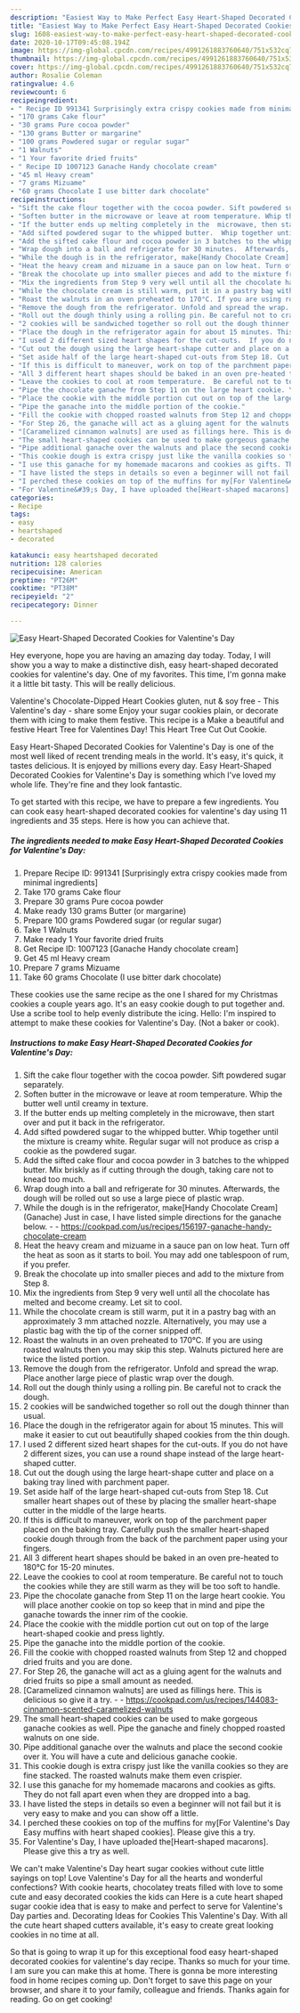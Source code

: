```yaml
---
description: "Easiest Way to Make Perfect Easy Heart-Shaped Decorated Cookies for Valentine&amp;#39;s Day"
title: "Easiest Way to Make Perfect Easy Heart-Shaped Decorated Cookies for Valentine&amp;#39;s Day"
slug: 1608-easiest-way-to-make-perfect-easy-heart-shaped-decorated-cookies-for-valentine-and-39-s-day
date: 2020-10-17T09:45:08.194Z
image: https://img-global.cpcdn.com/recipes/4991261883760640/751x532cq70/easy-heart-shaped-decorated-cookies-for-valentines-day-recipe-main-photo.jpg
thumbnail: https://img-global.cpcdn.com/recipes/4991261883760640/751x532cq70/easy-heart-shaped-decorated-cookies-for-valentines-day-recipe-main-photo.jpg
cover: https://img-global.cpcdn.com/recipes/4991261883760640/751x532cq70/easy-heart-shaped-decorated-cookies-for-valentines-day-recipe-main-photo.jpg
author: Rosalie Coleman
ratingvalue: 4.6
reviewcount: 6
recipeingredient:
- " Recipe ID 991341 Surprisingly extra crispy cookies made from minimal ingredients"
- "170 grams Cake flour"
- "30 grams Pure cocoa powder"
- "130 grams Butter or margarine"
- "100 grams Powdered sugar or regular sugar"
- "1 Walnuts"
- "1 Your favorite dried fruits"
- " Recipe ID 1007123 Ganache Handy chocolate cream"
- "45 ml Heavy cream"
- "7 grams Mizuame"
- "60 grams Chocolate I use bitter dark chocolate"
recipeinstructions:
- "Sift the cake flour together with the cocoa powder. Sift powdered sugar separately."
- "Soften butter in the microwave or leave at room temperature. Whip the butter well until creamy in texture."
- "If the butter ends up melting completely in the  microwave, then start over and put it back in the refrigerator."
- "Add sifted powdered sugar to the whipped butter.  Whip together until the mixture is creamy white.  Regular sugar will not produce as crisp a cookie as the powdered sugar."
- "Add the sifted cake flour and cocoa powder in 3 batches to the whipped butter. Mix briskly as if cutting through the dough, taking care not to knead too much."
- "Wrap dough into a ball and refrigerate for 30 minutes.  Afterwards, the dough will be rolled out so use a large piece of plastic wrap."
- "While the dough is in the refrigerator, make[Handy Chocolate Cream] (Ganache) Just in case, I have listed simple directions for the ganache below.  https://cookpad.com/us/recipes/156197-ganache-handy-chocolate-cream"
- "Heat the heavy cream and mizuame in a sauce pan on low heat. Turn off the heat as soon as it starts to boil. You may add one tablespoon of rum, if you prefer."
- "Break the chocolate up into smaller pieces and add to the mixture from Step 8."
- "Mix the ingredients from Step 9 very well until all the chocolate has melted and become creamy.  Let sit to cool."
- "While the chocolate cream is still warm, put it in a pastry bag with an approximately 3 mm attached nozzle. Alternatively, you may use a plastic bag with the tip of the corner snipped off."
- "Roast the walnuts in an oven preheated to 170°C. If you are using roasted walnuts then you may skip this step. Walnuts pictured here are twice the listed portion."
- "Remove the dough from the refrigerator. Unfold and spread the wrap. Place another large piece of plastic wrap over the dough."
- "Roll out the dough thinly using a rolling pin. Be careful not to crack the dough."
- "2 cookies will be sandwiched together so roll out the dough thinner than usual."
- "Place the dough in the refrigerator again for about 15 minutes. This will make it easier to cut out beautifully shaped cookies from the thin dough."
- "I used 2 different sized heart shapes for the cut-outs.  If you do not have 2 different sizes, you can use a round shape instead of the large heart-shaped cutter."
- "Cut out the dough using the large heart-shape cutter and place on a baking tray lined with parchment paper."
- "Set aside half of the large heart-shaped cut-outs from Step 18. Cut smaller heart shapes out of these by placing the smaller heart-shape cutter in the middle of the large hearts."
- "If this is difficult to maneuver, work on top of the parchment paper placed on the baking tray.  Carefully push the smaller heart-shaped cookie dough through from the back of the parchment paper using your fingers."
- "All 3 different heart shapes should be baked in an oven pre-heated to 180℃ for 15-20 minutes."
- "Leave the cookies to cool at room temperature.  Be careful not to touch the cookies while they are still warm as they will be too soft to handle."
- "Pipe the chocolate ganache from Step 11 on the large heart cookie. You will place another cookie on top so keep that in mind and pipe the ganache towards the inner rim of the cookie."
- "Place the cookie with the middle portion cut out on top of the large heart-shaped cookie and press lightly."
- "Pipe the ganache into the middle portion of the cookie."
- "Fill the cookie with chopped roasted walnuts from Step 12 and chopped dried fruits and you are done."
- "For Step 26, the ganache will act as a gluing agent for the walnuts and dried fruits so pipe a small amount as needed."
- "[Caramelized cinnamon walnuts] are used as fillings here. This is delicious so give it a try.  https://cookpad.com/us/recipes/144083-cinnamon-scented-caramelized-walnuts"
- "The small heart-shaped cookies can be used to make gorgeous ganache cookies as well. Pipe the ganache and finely chopped roasted walnuts on one side."
- "Pipe additional ganache over the walnuts and place the second cookie over it. You will have a cute and delicious ganache cookie."
- "This cookie dough is extra crispy just like the vanilla cookies so they are fine stacked. The roasted walnuts make them even crispier."
- "I use this ganache for my homemade macarons and cookies as gifts. They do not fall apart even when they are dropped into a bag."
- "I have listed the steps in details so even a beginner will not fail but it is very easy to make and you can show off a little."
- "I perched these cookies on top of the muffins for my[For Valentine&#39;s Day Easy muffins with heart shaped cookies]. Please give this a try."
- "For Valentine&#39;s Day, I have uploaded the[Heart-shaped macarons]. Please give this a try as well."
categories:
- Recipe
tags:
- easy
- heartshaped
- decorated

katakunci: easy heartshaped decorated 
nutrition: 128 calories
recipecuisine: American
preptime: "PT26M"
cooktime: "PT38M"
recipeyield: "2"
recipecategory: Dinner

---
```



![Easy Heart-Shaped Decorated Cookies for Valentine&#39;s Day](https://img-global.cpcdn.com/recipes/4991261883760640/751x532cq70/easy-heart-shaped-decorated-cookies-for-valentines-day-recipe-main-photo.jpg)

Hey everyone, hope you are having an amazing day today. Today, I will show you a way to make a distinctive dish, easy heart-shaped decorated cookies for valentine&#39;s day. One of my favorites. This time, I'm gonna make it a little bit tasty. This will be really delicious.

Valentine&#39;s Chocolate-Dipped Heart Cookies gluten, nut &amp; soy free - This Valentine&#39;s day - share some Enjoy your sugar cookies plain, or decorate them with icing to make them festive. This recipe is a Make a beautiful and festive Heart Tree for Valentines Day! This Heart Tree Cut Out Cookie.

Easy Heart-Shaped Decorated Cookies for Valentine&#39;s Day is one of the most well liked of recent trending meals in the world. It's easy, it's quick, it tastes delicious. It is enjoyed by millions every day. Easy Heart-Shaped Decorated Cookies for Valentine&#39;s Day is something which I've loved my whole life. They're fine and they look fantastic.


To get started with this recipe, we have to prepare a few ingredients. You can cook easy heart-shaped decorated cookies for valentine&#39;s day using 11 ingredients and 35 steps. Here is how you can achieve that.

<!--inarticleads1-->

##### The ingredients needed to make Easy Heart-Shaped Decorated Cookies for Valentine&#39;s Day:

1. Prepare  Recipe ID: 991341 [Surprisingly extra crispy cookies made from minimal ingredients]
1. Take 170 grams Cake flour
1. Prepare 30 grams Pure cocoa powder
1. Make ready 130 grams Butter (or margarine)
1. Prepare 100 grams Powdered sugar (or regular sugar)
1. Take 1 Walnuts
1. Make ready 1 Your favorite dried fruits
1. Get  Recipe ID: 1007123 [Ganache Handy chocolate cream]
1. Get 45 ml Heavy cream
1. Prepare 7 grams Mizuame
1. Take 60 grams Chocolate (I use bitter dark chocolate)


These cookies use the same recipe as the one I shared for my Christmas cookies a couple years ago. It&#39;s an easy cookie dough to put together and. Use a scribe tool to help evenly distribute the icing. Hello: I&#39;m inspired to attempt to make these cookies for Valentine&#39;s Day. (Not a baker or cook). 

<!--inarticleads2-->

##### Instructions to make Easy Heart-Shaped Decorated Cookies for Valentine&#39;s Day:

1. Sift the cake flour together with the cocoa powder. Sift powdered sugar separately.
1. Soften butter in the microwave or leave at room temperature. Whip the butter well until creamy in texture.
1. If the butter ends up melting completely in the  microwave, then start over and put it back in the refrigerator.
1. Add sifted powdered sugar to the whipped butter.  Whip together until the mixture is creamy white.  Regular sugar will not produce as crisp a cookie as the powdered sugar.
1. Add the sifted cake flour and cocoa powder in 3 batches to the whipped butter. Mix briskly as if cutting through the dough, taking care not to knead too much.
1. Wrap dough into a ball and refrigerate for 30 minutes.  Afterwards, the dough will be rolled out so use a large piece of plastic wrap.
1. While the dough is in the refrigerator, make[Handy Chocolate Cream] (Ganache) Just in case, I have listed simple directions for the ganache below. -  - https://cookpad.com/us/recipes/156197-ganache-handy-chocolate-cream
1. Heat the heavy cream and mizuame in a sauce pan on low heat. Turn off the heat as soon as it starts to boil. You may add one tablespoon of rum, if you prefer.
1. Break the chocolate up into smaller pieces and add to the mixture from Step 8.
1. Mix the ingredients from Step 9 very well until all the chocolate has melted and become creamy.  Let sit to cool.
1. While the chocolate cream is still warm, put it in a pastry bag with an approximately 3 mm attached nozzle. Alternatively, you may use a plastic bag with the tip of the corner snipped off.
1. Roast the walnuts in an oven preheated to 170°C. If you are using roasted walnuts then you may skip this step. Walnuts pictured here are twice the listed portion.
1. Remove the dough from the refrigerator. Unfold and spread the wrap. Place another large piece of plastic wrap over the dough.
1. Roll out the dough thinly using a rolling pin. Be careful not to crack the dough.
1. 2 cookies will be sandwiched together so roll out the dough thinner than usual.
1. Place the dough in the refrigerator again for about 15 minutes. This will make it easier to cut out beautifully shaped cookies from the thin dough.
1. I used 2 different sized heart shapes for the cut-outs.  If you do not have 2 different sizes, you can use a round shape instead of the large heart-shaped cutter.
1. Cut out the dough using the large heart-shape cutter and place on a baking tray lined with parchment paper.
1. Set aside half of the large heart-shaped cut-outs from Step 18. Cut smaller heart shapes out of these by placing the smaller heart-shape cutter in the middle of the large hearts.
1. If this is difficult to maneuver, work on top of the parchment paper placed on the baking tray.  Carefully push the smaller heart-shaped cookie dough through from the back of the parchment paper using your fingers.
1. All 3 different heart shapes should be baked in an oven pre-heated to 180℃ for 15-20 minutes.
1. Leave the cookies to cool at room temperature.  Be careful not to touch the cookies while they are still warm as they will be too soft to handle.
1. Pipe the chocolate ganache from Step 11 on the large heart cookie. You will place another cookie on top so keep that in mind and pipe the ganache towards the inner rim of the cookie.
1. Place the cookie with the middle portion cut out on top of the large heart-shaped cookie and press lightly.
1. Pipe the ganache into the middle portion of the cookie.
1. Fill the cookie with chopped roasted walnuts from Step 12 and chopped dried fruits and you are done.
1. For Step 26, the ganache will act as a gluing agent for the walnuts and dried fruits so pipe a small amount as needed.
1. [Caramelized cinnamon walnuts] are used as fillings here. This is delicious so give it a try. -  - https://cookpad.com/us/recipes/144083-cinnamon-scented-caramelized-walnuts
1. The small heart-shaped cookies can be used to make gorgeous ganache cookies as well. Pipe the ganache and finely chopped roasted walnuts on one side.
1. Pipe additional ganache over the walnuts and place the second cookie over it. You will have a cute and delicious ganache cookie.
1. This cookie dough is extra crispy just like the vanilla cookies so they are fine stacked. The roasted walnuts make them even crispier.
1. I use this ganache for my homemade macarons and cookies as gifts. They do not fall apart even when they are dropped into a bag.
1. I have listed the steps in details so even a beginner will not fail but it is very easy to make and you can show off a little.
1. I perched these cookies on top of the muffins for my[For Valentine&#39;s Day Easy muffins with heart shaped cookies]. Please give this a try.
1. For Valentine&#39;s Day, I have uploaded the[Heart-shaped macarons]. Please give this a try as well.


We can&#39;t make Valentine&#39;s Day heart sugar cookies without cute little sayings on top! Love Valentine&#39;s Day for all the hearts and wonderful confections? With cookie hearts, chocolatey treats filled with love to some cute and easy decorated cookies the kids can Here is a cute heart shaped sugar cookie idea that is easy to make and perfect to serve for Valentine&#39;s Day parties and. Decorating Ideas for Cookies This Valentine&#39;s Day. With all the cute heart shaped cutters available, it&#39;s easy to create great looking cookies in no time at all. 

So that is going to wrap it up for this exceptional food easy heart-shaped decorated cookies for valentine&#39;s day recipe. Thanks so much for your time. I am sure you can make this at home. There is gonna be more interesting food in home recipes coming up. Don't forget to save this page on your browser, and share it to your family, colleague and friends. Thanks again for reading. Go on get cooking!
